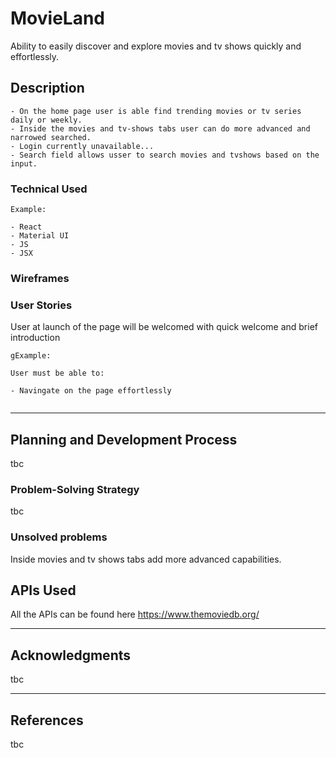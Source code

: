 # MovieLand

Ability to easily discover and explore movies and tv shows quickly and effortlessly.


## Description

```
- On the home page user is able find trending movies or tv series daily or weekly.
- Inside the movies and tv-shows tabs user can do more advanced and narrowed searched.
- Login currently unavailable...
- Search field allows usser to search movies and tvshows based on the input.

```

### Technical Used

```
Example:

- React
- Material UI
- JS
- JSX
```

### Wireframes



### User Stories

User at launch of the page will be welcomed with quick welcome and brief introduction
```
gExample:

User must be able to:

- Navingate on the page effortlessly 


```

---

## Planning and Development Process

tbc

### Problem-Solving Strategy

tbc

### Unsolved problems

Inside movies and tv shows tabs add more advanced capabilities.

## APIs Used

All the APIs can be found here https://www.themoviedb.org/

---

## Acknowledgments

tbc

---

 ## References

 tbc